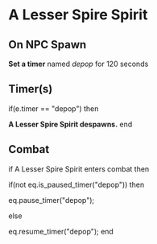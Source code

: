 # A Lesser Spire Spirit


## On NPC Spawn

**Set a timer** named *depop* for 120 seconds


## Timer(s)

if(e.timer == "depop") then


**A Lesser Spire Spirit despawns.**
end



## Combat

if A Lesser Spire Spirit enters combat  then


if(not eq.is_paused_timer("depop")) then



eq.pause_timer("depop");


else


eq.resume_timer("depop");
end
